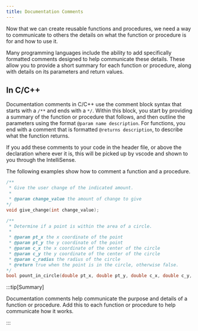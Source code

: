 ```yaml
---
title: Documentation Comments
---
```


Now that we can create reusable functions and procedures, we need a way to communicate to others the details on what the function or procedure is for and how to use it.

Many programming languages include the ability to add specifically formatted comments designed to help communicate these details. These allow you to provide a short summary for each function or procedure, along with details on its parameters and return values.

## In C/C++

Documentation comments in C/C++ use the comment block syntax that starts with a `/**` and ends with a `*/`. Within this block, you start by providing a summary of the function or procedure that follows, and then outline the parameters using the format `@param name description`. For functions, you end with a comment that is formatted `@returns description`, to describe what the function returns.

If you add these comments to your code in the header file, or above the declaration where ever it is, this will be picked up by vscode and shown to you through the IntelliSense.

The following examples show how to comment a function and a procedure.

```cpp
/**
 * Give the user change of the indicated amount.
 * 
 * @param change_value the amount of change to give
*/
void give_change(int change_value);

/**
 * Determine if a point is within the area of a circle.
 *
 * @param pt_x the x coordinate of the point
 * @param pt_y the y coordinate of the point
 * @param c_x the x coordinate of the center of the circle
 * @param c_y the y coordinate of the center of the circle
 * @param c_radius the radius of the circle
 * @return true when the point is in the circle, otherwise false.
*/
bool pount_in_circle(double pt_x, double pt_y, double c_x, double c_y, double c_radius);
```

:::tip[Summary]

Documentation comments help communicate the purpose and details of a function or procedure. Add this to each function or procedure to help communicate how it works.

:::
